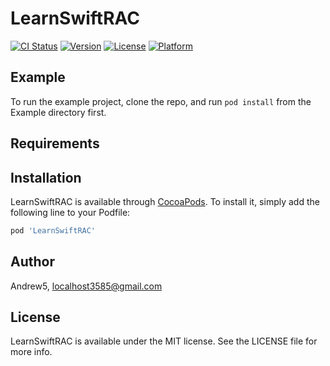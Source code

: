 # LearnSwiftRAC

[![CI Status](https://img.shields.io/travis/Andrew5/LearnSwiftRAC.svg?style=flat)](https://travis-ci.org/Andrew5/LearnSwiftRAC)
[![Version](https://img.shields.io/cocoapods/v/LearnSwiftRAC.svg?style=flat)](https://cocoapods.org/pods/LearnSwiftRAC)
[![License](https://img.shields.io/cocoapods/l/LearnSwiftRAC.svg?style=flat)](https://cocoapods.org/pods/LearnSwiftRAC)
[![Platform](https://img.shields.io/cocoapods/p/LearnSwiftRAC.svg?style=flat)](https://cocoapods.org/pods/LearnSwiftRAC)

## Example

To run the example project, clone the repo, and run `pod install` from the Example directory first.

## Requirements

## Installation

LearnSwiftRAC is available through [CocoaPods](https://cocoapods.org). To install
it, simply add the following line to your Podfile:

```ruby
pod 'LearnSwiftRAC'
```

## Author

Andrew5, localhost3585@gmail.com

## License

LearnSwiftRAC is available under the MIT license. See the LICENSE file for more info.

